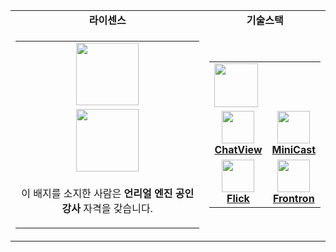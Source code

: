 <div align="center">

<table>
  <tr>
    <td align="center">
      <b>라이센스</b>
    </td>
    <td align="center">
      <b>기술스택</b>
    </td>
  </tr>
  <tr>
    <td align="center">
      <table>
        <tr>
          <td align="center">
              <img src="https://github.com/user-attachments/assets/8de31304-cd6e-4bd6-b29e-1ee84cd8e744" height="100px"/>
          </td>
        </tr>
        <tr>
          <td align="center">
            <img src="https://github.com/user-attachments/assets/e2680500-88aa-424e-9d9a-8bf62acdeb2c" height="100px"/>
          </td>
        </tr>
        <tr>
          <td align="center" colspan=2>
            <p>이 배지를 소지한 사람은 <b>언리얼 엔진 공인 강사</b> 자격을 갖습니다.</p>
          </td>
        </tr>
      </table>
    </td>
    <td align="center">
      <table>
        <tr>
          <td colspan=2>
            <a href="https://andongmin.com">
              <img src="https://andongmin.com/typo.png" height="70px">
            </a>
          </td>
        </tr>
        <tr>
          <td align="center">
            <a href="https://chat-view.andongmin.com">
              <img src="https://chat-view.andongmin.com/chat-view.svg" height="52px">
            </a>
            <br />
            <strong><a href="https://chat-view.andongmin.com">ChatView</a></strong>
          </td>
          <td align="center">
            <a href="https://mini-cast.andongmin.com">
              <img src="https://mini-cast.andongmin.com/mini-cast.svg" height="52px">
            </a>
            <br />
            <strong><a href="https://mini-cast.andongmin.com">MiniCast</a></strong>
          </td>
      </tr>
      <tr>
          <td align="center">
            <a href="https://flick.andongmin.com">
              <img src="https://flick.andongmin.com/typo.png" height="52px">
            </a>
            <br />
            <strong><a href="https://flick.andongmin.com">Flick</a></strong>
          </td>
          <td align="center">
            <a href="https://frontron.andongmin.com">
              <img src="https://frontron.andongmin.com/frontron.svg" height="52px">
            </a>
            <br />
            <strong><a href="https://frontron.andongmin.com">Frontron</a></strong>
          </td>
        </tr>
      </table>
    </td>
  </tr>
</table>

</div>
